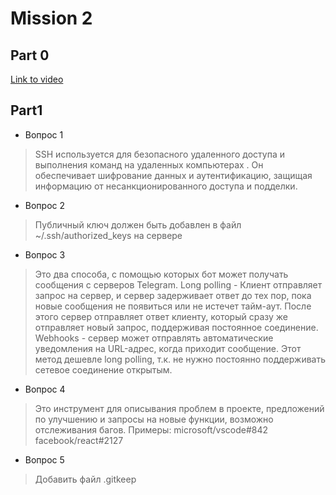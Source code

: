 # Mission 2

## Part 0

[Link to video]([https://www.youtube.com/watch?v=UUhavvMO2FQ])

## Part1

- Вопрос 1	 
> SSH используется для безопасного удаленного доступа и выполнения команд на удаленных компьютерах . Он обеспечивает шифрование данных и аутентификацию, защищая информацию от несанкционированного доступа и подделки.  

- Вопрос 2	 
> Публичный ключ должен быть добавлен в файл ~/.ssh/authorized_keys на сервере  

- Вопрос 3	 
> Это два способа, с помощью которых бот может получать сообщения с серверов Telegram. Long polling - Клиент отправляет запрос на сервер, и сервер задерживает ответ до тех пор, пока новые сообщения не появиться или не истечет тайм-аут. После этого сервер отправляет ответ клиенту, который сразу же отправляет новый запрос, поддерживая постоянное соединение. Webhooks - сервер может отправлять автоматические уведомления на URL-адрес, когда приходит сообщение. Этот метод дешевле long polling, т.к. не нужно постоянно поддерживать сетевое соединение открытым.  

- Вопрос 4	 
> Это инструмент для описывания проблем в проекте, предложений по улучшению и запросы на новые функции, возможно отслеживания багов. Примеры: microsoft/vscode#842 facebook/react#2127  

- Вопрос 5	 
> Добавить файл .gitkeep  

